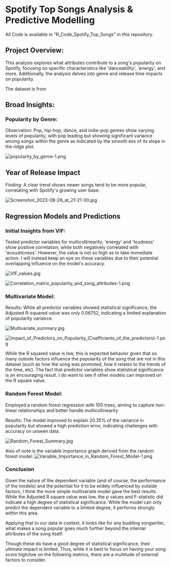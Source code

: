 

# Spotify Top Songs Analysis & Predictive Modelling

All Code is available in "R_Code_Spotify_Top_Songs" in this repository.

## Project Overview:

This analysis explores what attributes contribute to a song's popularity on Spotify, focusing on specific characteristics like 'danceability', 'energy', and more. Additionally, the analysis delves into genre and release time impacts on popularity.

The dataset is from 



## Broad Insights:

### Popularity by Genre:

Observation: Pop, hip-hop, dance, and indie-pop genres show varying levels of popularity, with pop leading but showing significant variance among songs within the genre as indicated by the smooth ess of its slope in the ridge plot.

![popularity_by_genre-1.png](./images/popularity_by_genre-1.png)

## Year of Release Impact
Finding: A clear trend shows newer songs tend to be more popular, correlating with Spotify's growing user base. 

![Screenshot_2023-08-28_at_21-21-00.jpg](./images/Screenshot_2023-08-28_at_21-21-00.jpg)


## Regression Models and Predictions

### Initial Insights from VIF:

Tested predictor variables for multicollinearity; 'energy' and 'loudness' show positive correlation, while both negatively correlated with 'acousticness'. However, the value is not so high as to take immediate action. I will instead keep an eye on these variables due to their potential overlapping influence on the model's accuracy.


![VIF_values.jpg](./images/VIF_values.jpg)


![Correlation_matrix_popularity_and_song_attributes-1.png](./images/Correlation_matrix_popularity_and_song_attributes-1.png)


### Multivariate Model:

Results: While all predictor variables showed statistical significance, the Adjusted R-squared value was only 0.06752, indicating a limited explanation of popularity variance.

![Multivariate_summary.jpg](./images/Multivariate_summary.jpg)

![Impact_of_Predictors_on_Popularity_(Coefficients_of_the_predictors)-1.png](./images/Impact_of_Predictors_on_Popularity_(Coefficients_of_the_predictors)-1.png)

While the R squared value is low, this is expected behavior given that so many outside factors influence the popularity of the song that are not in this dataset (such as how the song was promoted, how it relates to the trends of the time, etc). The fact that predictor variables show statistical significance is an encouraging result. I do want to see if other models can improved on the R square value.



### Random Forest Model:

Employed a random forest regression with 100 trees, aiming to capture non-linear relationships and better handle multicollinearity

Results:
The model improved to explain 20.35% of the variance in popularity but showed a high prediction error, indicating challenges with accuracy on unseen data.

![Random_Forest_Summary.jpg](./images/Random_Forest_Summary.jpg)

Also of note is the variable importance graph derived from the random forest model:
![Variable_Importance_in_Random_Forest_Model-1.png](./images/Variable_Importance_in_Random_Forest_Model-1.png)


### Conclusion

Given the nature of the dependent variable (and of course, the performance of the models) and the potential for it to be widely influenced by outside factors, I think the more simple multivariate model gave the best results. While the Adjusted R square value was low, the p values and F-statistic did indicate a high degree of statistical significance. While the model can only predict the dependent variable to a limited degree, it performs strongly within this area. 

Applying that to our data in context, it looks like for any budding songwriter, what makes a song popular goes much further beyond the internal attributes of the song itself. 

Though these do have a good degree of statistical significance, their ultimate impact is limited. Thus, while it is best to focus on having your song score high/low on the following metrics, there are a multitude of external factors to consider.












